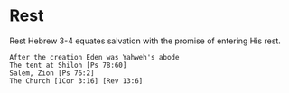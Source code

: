 # Rest


Rest
	Hebrew 3-4 equates salvation with the promise of entering His rest.

	After the creation Eden was Yahweh's abode
	The tent at Shiloh [Ps 78:60]
	Salem, Zion [Ps 76:2]
	The Church [1Cor 3:16] [Rev 13:6]
	
